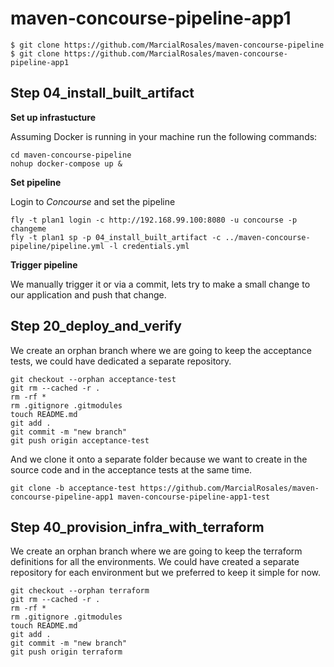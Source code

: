 # maven-concourse-pipeline-app1


```
$ git clone https://github.com/MarcialRosales/maven-concourse-pipeline
$ git clone https://github.com/MarcialRosales/maven-concourse-pipeline-app1
```



## Step 04_install_built_artifact

**Set up infrastucture**

Assuming Docker is running in your machine run the following commands:

```
cd maven-concourse-pipeline
nohup docker-compose up &
```

**Set pipeline**

Login to *Concourse* and set the pipeline
```
fly -t plan1 login -c http://192.168.99.100:8080 -u concourse -p changeme
fly -t plan1 sp -p 04_install_built_artifact -c ../maven-concourse-pipeline/pipeline.yml -l credentials.yml
```

**Trigger pipeline**

We manually trigger it or via a commit, lets try to make a small change to our application and push that change.

## Step 20_deploy_and_verify

We create an orphan branch where we are going to keep the acceptance tests, we could have dedicated a separate repository.
```
git checkout --orphan acceptance-test
git rm --cached -r .
rm -rf *
rm .gitignore .gitmodules
touch README.md
git add .
git commit -m "new branch"
git push origin acceptance-test
```

And we clone it onto a separate folder because we want to create in the source code and in the acceptance tests at the same time.

```
git clone -b acceptance-test https://github.com/MarcialRosales/maven-concourse-pipeline-app1 maven-concourse-pipeline-app1-test
```

## Step 40_provision_infra_with_terraform

We create an orphan branch where we are going to keep the terraform definitions for all the environments. We could have created a separate repository for each environment but we preferred to keep it simple for now.

```
git checkout --orphan terraform
git rm --cached -r .
rm -rf *
rm .gitignore .gitmodules
touch README.md
git add .
git commit -m "new branch"
git push origin terraform
```
